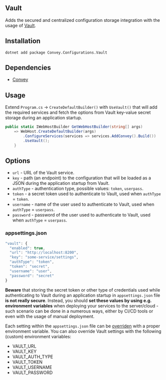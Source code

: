 ## Vault
Adds the secured and centralized configuration storage integration with the usage of [Vault](https://www.vaultproject.io).

## Installation
`dotnet add package Convey.Configurations.Vault`

## Dependencies

* [Convey](https://www.nuget.org/packages/Convey)

## Usage

Extend `Program.cs` -> `CreateDefaultBuilder()` with `UseVault()` that will add the required services and fetch the options from Vault key-value secret storage during an application startup.

```csharp
public static IWebHostBuilder GetWebHostBuilder(string[] args)
    => WebHost.CreateDefaultBuilder(args)
        .ConfigureServices(services => services.AddConvey().Build())
        .UseVault();
    }
```

## Options
* `url` - URL of the Vault service.
* `key` - path (an endpoint) to the configuration that will be loaded as a JSON during the application startup from Vault.
* `authType` - authentication type, possible values: `token`, `userpass`.
* `token` - a secret token used to authenticate to Vault, used when `authType` = `token`.
* `username` - name of the user used to authenticate to Vault, used when `authType` = `userpass`.
* `password` - password of the user used to authenticate to Vault, used when `authType` = `userpass`.

### appsettings.json

```js
"vault": {
  "enabled": true,
  "url": "http://localhost:8200",
  "key": "some-service/settings",
  "authType": "token",
  "token": "secret",
  "username": "user",
  "password": "secret"
}
```

**Beware** that storing the secret token or other type of credentials used while authenticating to Vault during an application startup in `appsettings.json` file **is not really secure**. Instead, you should **set these values by using e.g. environment variables** when deploying your services to the server/cloud - such scenario can be done in a numerous ways, either by CI/CD tools or even with the usage of manual deployment.

Each setting within the `appsettings.json` file can be [overriden](https://docs.microsoft.com/pl-pl/aspnet/core/fundamentals/configuration/?view=aspnetcore-2.2) with a proper environment variable. You can also override Vault settings with the following (custom) environment variables:

* VAULT_URL
* VAULT_KEY
* VAULT_AUTH_TYPE
* VAULT_TOKEN
* VAULT_USERNAME
* VAULT_PASSWORD